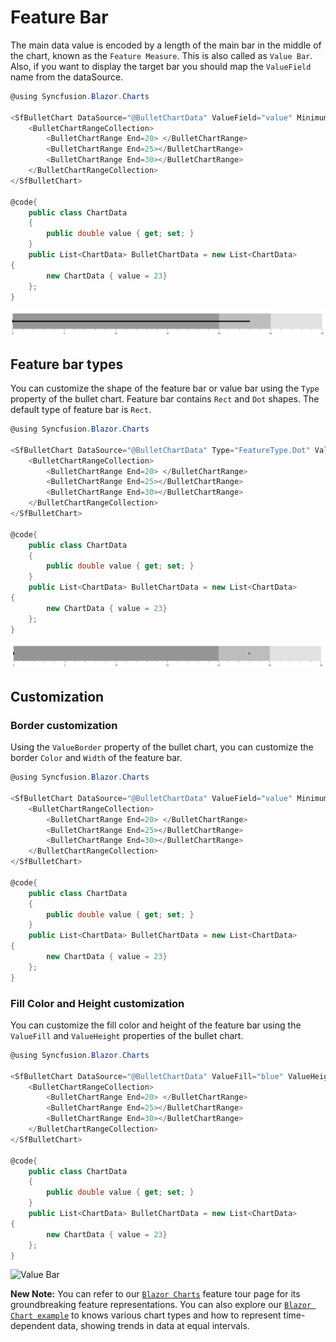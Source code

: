 # Feature Bar

The main data value is encoded by a length of the main bar in the middle of the chart, known as the `Feature Measure`. This is also called as `Value Bar`. Also, if you want to display the target bar you should map the `ValueField` name from the dataSource.

```csharp
@using Syncfusion.Blazor.Charts

<SfBulletChart DataSource="@BulletChartData" ValueField="value" Minimum="0" Maximum="30" Interval="5">
    <BulletChartRangeCollection>
        <BulletChartRange End=20> </BulletChartRange>
        <BulletChartRange End=25></BulletChartRange>
        <BulletChartRange End=30></BulletChartRange>
    </BulletChartRangeCollection>
</SfBulletChart>

@code{
    public class ChartData
    {
        public double value { get; set; }
    }
    public List<ChartData> BulletChartData = new List<ChartData>
{
        new ChartData { value = 23}
    };
}
```

![Value Bar](images/value-bar.png)

## Feature bar types

You can customize the shape of the feature bar or value bar using the `Type` property of the bullet chart. Feature bar contains `Rect` and `Dot` shapes. The default type of feature bar is `Rect`.

```csharp
@using Syncfusion.Blazor.Charts

<SfBulletChart DataSource="@BulletChartData" Type="FeatureType.Dot" ValueField="value" Minimum="0" Maximum="30" Interval="5">
    <BulletChartRangeCollection>
        <BulletChartRange End=20> </BulletChartRange>
        <BulletChartRange End=25></BulletChartRange>
        <BulletChartRange End=30></BulletChartRange>
    </BulletChartRangeCollection>
</SfBulletChart>

@code{
    public class ChartData
    {
        public double value { get; set; }
    }
    public List<ChartData> BulletChartData = new List<ChartData>
{
        new ChartData { value = 23}
    };
}
```

![Value Bar](images/value-type.png)

## Customization

### Border customization

Using the `ValueBorder` property of the bullet chart, you can customize the border `Color` and `Width` of the feature bar.

```csharp
@using Syncfusion.Blazor.Charts

<SfBulletChart DataSource="@BulletChartData" ValueField="value" Minimum="0" Maximum="30" Interval="5">
    <BulletChartRangeCollection>
        <BulletChartRange End=20> </BulletChartRange>
        <BulletChartRange End=25></BulletChartRange>
        <BulletChartRange End=30></BulletChartRange>
    </BulletChartRangeCollection>
</SfBulletChart>

@code{
    public class ChartData
    {
        public double value { get; set; }
    }
    public List<ChartData> BulletChartData = new List<ChartData>
{
        new ChartData { value = 23}
    };
}
```

### Fill Color and Height customization

You can customize the fill color and height of the feature bar using the `ValueFill` and `ValueHeight` properties of the bullet chart.

```csharp
@using Syncfusion.Blazor.Charts

<SfBulletChart DataSource="@BulletChartData" ValueFill="blue" ValueHeight="15" ValueField="value" Minimum="0" Maximum="30" Interval="5">
    <BulletChartRangeCollection>
        <BulletChartRange End=20> </BulletChartRange>
        <BulletChartRange End=25></BulletChartRange>
        <BulletChartRange End=30></BulletChartRange>
    </BulletChartRangeCollection>
</SfBulletChart>

@code{
    public class ChartData
    {
        public double value { get; set; }
    }
    public List<ChartData> BulletChartData = new List<ChartData>
{
        new ChartData { value = 23}
    };
}
```

![Value Bar](images/value-fill.png)

**New Note:** You can refer to our [`Blazor Charts`](https://www.syncfusion.com/blazor-components/blazor-charts) feature tour page for its groundbreaking feature representations. You can also explore our [`Blazor Chart example`](https://blazor.syncfusion.com/demos/chart/line?theme=bootstrap4) to knows various chart types and how to represent time-dependent data, showing trends in data at equal intervals.